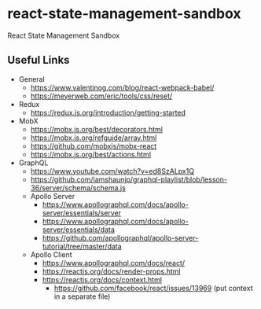 # react-state-management-sandbox
React State Management Sandbox

## Useful Links
- General
  - https://www.valentinog.com/blog/react-webpack-babel/
  - https://meyerweb.com/eric/tools/css/reset/
- Redux
  - https://redux.js.org/introduction/getting-started
- MobX
  - https://mobx.js.org/best/decorators.html
  - https://mobx.js.org/refguide/array.html
  - https://github.com/mobxjs/mobx-react
  - https://mobx.js.org/best/actions.html
- GraphQL
  - https://www.youtube.com/watch?v=ed8SzALpx1Q
  - https://github.com/iamshaunjp/graphql-playlist/blob/lesson-36/server/schema/schema.js
  - Apollo Server
    - https://www.apollographql.com/docs/apollo-server/essentials/server
    - https://www.apollographql.com/docs/apollo-server/essentials/data
    - https://github.com/apollographql/apollo-server-tutorial/tree/master/data
  - Apollo Client
    - https://www.apollographql.com/docs/react/
    - https://reactjs.org/docs/render-props.html
    - https://reactjs.org/docs/context.html
      - https://github.com/facebook/react/issues/13969 (put context in a separate file)
